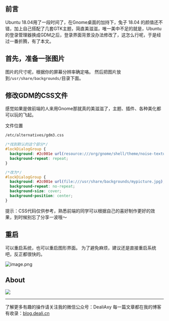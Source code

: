 ## 前言
Ubuntu 18.04用了一段时间了，在Gnome桌面的加持下，兔子 18.04 的颜值还不错，加上自己搭配了几套GTK主题，简直美滋滋，唯一美中不足的就是，Ubuntu的登录管理器换成GDM之后，登录界面背景没办法修改了，这怎么行呢，于是经过一番折腾，有了本文。

## 首先，准备一张图片
图片的尺寸呢，根据你的屏幕分辨率确定咯。
然后把图片放到`/usr/share/backgrounds/`目录下面。

## 修改GDM的CSS文件
感觉如果是做前端的人来用Gnome那就真的美滋滋了，主题、插件、各种美化都可以玩的飞起。

文件位置
```bash
/etc/alternatives/gdm3.css
```

```css
/*找到默认的这个部分*/
#lockDialogGroup {
  background: #2c001e url(resource:///org/gnome/shell/theme/noise-texture.png);
  background-repeat: repeat; 
}

/*改为*/
#lockDialogGroup {
  background: #2c001e url(file:///usr/share/backgrounds/mypicture.jpg);         
  background-repeat: no-repeat;
  background-size: cover;
  background-position: center; 
}
```

提示：CSS代码仅供参考，熟悉前端的同学可以根据自己的喜好制作更好的效果，到时候别忘了分享一波哦～

## 重启
可以重启系统，也可以重启图形界面。
为了避免麻烦，建议还是直接重启系统吧，反正都很快的。

![image.png](https://upload-images.jianshu.io/upload_images/8869373-38a972f1b57f2bd0.png?imageMogr2/auto-orient/strip%7CimageView2/2/w/1240)



## About
![](https://upload-images.jianshu.io/upload_images/8869373-901590e019f6f85b.png?imageMogr2/auto-orient/strip%7CimageView2/2/w/1240)

---------------
了解更多有趣的操作请关注我的微信公众号：DealiAxy
每一篇文章都在我的博客有收录：[blog.deali.cn](http://blog.deali.cn)

